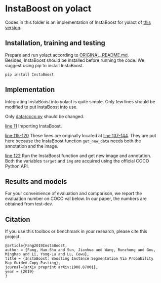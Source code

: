 # InstaBoost on yolact

Codes in this folder is an implementation of InstaBoost for yolact of [this version](https://github.com/dbolya/yolact).

## Installation, training and testing

Prepare and run yolact according to [ORIGINAL_README.md](ORIGINAL_README.md).  
Besides, InstaBoost should be installed before running the code. 
We suggest using pip to install InstaBoost.

``` shell
pip install InstaBoost 
```

## Implementation

Integrating InstaBoost into yolact is quite simple.
Only few lines should be modified to put InstaBoost into use.

Only [data/coco.py](data/coco.py) should be changed.
  
[line 11](data/coco.py#L11) Importing InstaBoost.

[line 115-120](data/coco.py#L115-L120) These lines are originally located at [line 137-144](data/coco.py#L137-L144). They are put here because the InstaBoost function `get_new_data` needs both the annotation and the image.

[line 122](data/coco.py#L122) Run the InstaBoost function and get new image and annotation. Both the variables `target` and `img` are acquired using the official COCO Python API.


## Results and models

For your conveinience of evaluation and comparison, we report the evaluation number on COCO val below. In our paper, the numbers are obtained from test-dev.

## Citation

If you use this toolbox or benchmark in your research, please cite this project.

```
@article{Fang2019InstaBoost,
author = {Fang, Hao-Shu and Sun, Jianhua and Wang, Runzhong and Gou, Minghao and Li, Yong-Lu and Lu, Cewu},
title = {InstaBoost: Boosting Instance Segmentation Via Probability Map Guided Copy-Pasting},
journal={arXiv preprint arXiv:1908.07801},
year = {2019}
}
```
